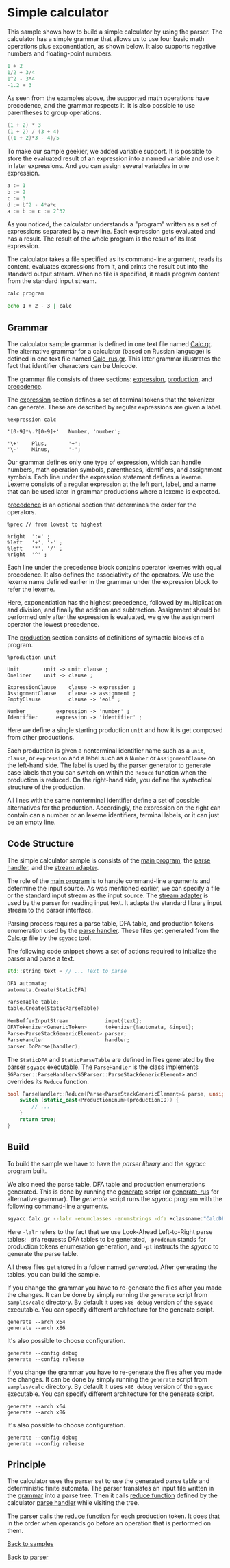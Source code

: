 <!-- 
Filename:  README.md
Content:   Readme for SGParser sample Calc project
Provided AS IS under MIT License; see LICENSE file in root folder.
-->
# Simple calculator

This sample shows how to build a simple calculator by using the parser.
The calculator has a simple grammar that allows us to use four basic math operations plus exponentiation, as shown below. It also supports negative numbers and floating-point numbers.
```c
1 + 2
1/2 + 3/4
1^2 - 3*4
-1.2 + 3
```

As seen from the examples above, the supported math operations have precedence, and the grammar respects it.
It is also possible to use parentheses to group operations.
```c
(1 + 2) * 3
(1 + 2) / (3 + 4)
((1 + 2)*3 - 4)/5
```

To make our sample geekier, we added variable support.
It is possible to store the evaluated result of an expression into a named variable and use it in later expressions.
And you can assign several variables in one expression.
```c
a := 1
b := 2
c := 3
d := b^2 - 4*a*c
a := b := c := 2^32
```

As you noticed, the calculator understands a "program" written as a set of expressions separated by a new line. Each expression gets evaluated and has a result. The result of the whole program is the result of its last expression.

The calculator takes a file specified as its command-line argument, reads its content, evaluates expressions from it, and prints the result out into the standard output stream. When no file is specified, it reads program content from the standard input stream.
```bat
calc program
```
```bat
echo 1 + 2 - 3 | calc
```

## Grammar

The calculator sample grammar is defined in one text file named [Calc.gr].
The alternative grammar for a calculator (based on Russian language) is defined in one text file named [Calc_rus.gr]. This later grammar illustrates the fact that identifier characters can be Unicode.

The grammar file consists of three sections: [expression], [production], and [precedence].

The [expression] section defines a set of terminal tokens that the tokenizer can generate. These are described by regular expressions are given a label.

```
%expression calc

'[0-9]*\.?[0-9]+'   Number, 'number';

'\+'    Plus,       '+';
'\-'    Minus,      '-';
```

Our grammar defines only one type of expression, which can handle numbers, math operation symbols, parentheses, identifiers, and assignment symbols. Each line under the expression statement defines a lexeme. Lexeme consists of a regular expression at the left part, label, and a name that can be used later in grammar productions where a lexeme is expected.

[precedence] is an optional section that determines the order for the operators.

```
%prec // from lowest to highest

%right  ':=' ;
%left   '+', '-' ;
%left   '*', '/' ;
%right  '^' ;
```

Each line under the precedence block contains operator lexemes with equal precedence. It also defines the associativity of the operators. We use the lexeme name defined earlier in the grammar under the expression block to refer the lexeme.

Here, exponentiation has the highest precedence, followed by multiplication and division, and finally the addition and subtraction. Assignment should be performed only after the expression is evaluated, we give the assignment operator the lowest precedence.

The [production] section consists of definitions of syntactic blocks of a program.

```
%production unit

Unit        unit -> unit clause ;
Oneliner    unit -> clause ;

ExpressionClause    clause -> expression ;
AssignmentClause    clause -> assignment ;
EmptyClause         clause -> 'eol' ;

Number          expression -> 'number' ;
Identifier      expression -> 'identifier' ;
```

Here we define a single starting production `unit` and how it is get composed from other productions.

Each production is given a nonterminal identifier name such as a `unit`, `clause`, or `expression` and a label such as a `Number` or `AssignmentClause` on the left-hand side. The label is used by the parser generator to generate case labels that you can switch on within the `Reduce` function when the production is reduced. On the right-hand side, you define the syntactical structure of the production.

All lines with the same nonterminal identifier define a set of possible alternatives for the production. Accordingly, the expression on the right can contain can a number or an lexeme identifiers, terminal labels, or it can just be an empty line.

## Code Structure

The simple calculator sample is consists of the [main program], the [parse handler], and the [stream adapter].

The role of the [main program] is to handle command-line arguments and determine the input source.
As was mentioned earlier, we can specify a file or the standard input stream as the input source. The [stream adapter] is used by the parser for reading input text. It adapts the standard library input stream to the parser interface.

Parsing process requires a parse table, DFA table, and production tokens enumeration used by the [parse handler]. These files get generated from the [Calc.gr] file by the `sgyacc` tool.

The following code snippet shows a set of actions required to initialize the parser and parse a text.

```c++
std::string text = // ... Text to parse

DFA automata;
automata.Create(StaticDFA)

ParseTable table;
table.Create(StaticParseTable)

MemBufferInputStream            input{text};
DFATokenizer<GenericToken>      tokenizer{&automata, &input};
Parse<ParseStackGenericElement> parser;
ParseHandler                    handler;
parser.DoParse(handler);
```

The `StaticDFA` and `StaticParseTable` are defined in files generated by the parser `sgyacc` executable.
The `ParseHandler` is the class implements `SGParser::ParseHandler<SGParser::ParseStackGenericElement>` and overrides its `Reduce` function.

```c++
bool ParseHandler::Reduce(Parse<ParseStackGenericElement>& parse, unsigned productionID) final {
    switch (static_cast<ProductionEnum>(productionID)) {
        // ...
    }
    return true;
}
```

## Build

To build the sample we have to have the *parser library* and the *sgyacc* program built.

We also need the parse table, DFA table and production enumerations generated. This is done by running the [generate] script (or [generate_rus] for alternative grammar). The *generate* script runs the *sgyacc* program with the following command-line arguments.
```bat
sgyacc Calc.gr --lalr -enumclasses -enumstrings -dfa +classname:"CalcDFA" -prodenum -pt +classname:"CalcParseTable"
```
Here `-lalr` refers to the fact that we use Look-Ahead Left-to-Right parse tables; `-dfa` requests DFA tables to be generated, `-prodenum` stands for production tokens enumeration generation, and `-pt` instructs the *sgyacc* to generate the parse table.

All these files get stored in a folder named *generated*. After generating the tables, you can build the sample.

If you change the grammar you have to re-generate the files after you made the changes.
It can be done by simply running the `generate` script from `samples/calc` directory.
By default it uses `x86 debug` version of the `sgyacc` executable.
You can specify different architecture for the generate script.
```
generate --arch x64
generate --arch x86
```
It's also possible to choose configuration.
```
generate --config debug
generate --config release
```

If you change the grammar you have to re-generate the files after you made the changes.
It can be done by simply running the `generate` script from `samples/calc` directory.
By default it uses `x86 debug` version of the `sgyacc` executable.
You can specify different architecture for the generate script.
```
generate --arch x64
generate --arch x86
```
It's also possible to choose configuration.
```
generate --config debug
generate --config release
```

## Principle

The calculator uses the parser set to use the generated parse table and deterministic finite automata.
The parser translates an input file written in the [grammar] into a parse tree.
Then it calls [reduce function] defined by the calculator [parse handler] while visiting the tree.

The parser calls the [reduce function] for each production token.
It does that in the order when operands go before an operation that is performed on them.

[Back to samples](../#samples)

[Back to parser](../../../../#simple-grammar-parser)

[Calc.gr]:         src/Calc.gr
[Calc_rus.gr]:     src/Calc_rus.gr
[expression]:      src/Calc.gr#L6
[generate]:        generate.bat
[generate_rus]:    generate_rus.bat
[grammar]:         src/Calc.gr
[main program]:    src/Calc.cpp
[parse handler]:   src/CalcParser.hpp
[precedence]:      src/Calc.gr#L26
[production]:      src/Calc.gr#L33
[reduce function]: src/CalcParser.hpp#L65
[stream adapter]:  src/StdStreamAdapter.hpp
